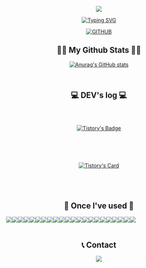 <p align='center'>
    <img src="https://capsule-render.vercel.app/api?type=waving&color=auto&height=300&section=header&text=Welcome💻&fontSize=70&animation=fadeIn&fontAlignY=38&desc=&descAlignY=51&descAlign=62"/>
</p>

<div align="center">

[![Typing SVG](https://readme-typing-svg.herokuapp.com/?color=72C4BF&lines=Hello+World🌎🤖&font=Montserrat&size=30)](https://git.io/typing-svg)
</div>

<div align="center">
    
[![GITHUB](https://hits.seeyoufarm.com/api/count/incr/badge.svg?url=https%3A%2F%2Fgithub.com%2Fjiholee0&count_bg=%23F29494&title_bg=%232F2E2E&icon=github.svg&icon_color=%23FFFFFF&title=GITHUB&edge_flat=false)](https://github.com/YirangKim/)
</div>

<!-- <p align='center'> ☁️ SNS list ☁️</p>
<p align='center'>
    <a href="https://www.google.co.kr/" target="_blank">
        <img src="https://img.shields.io/badge/JANUARY%20-%234FC08D.svg?style=flat-square&logo=JANUARY&logoColor=white"/>
    </a>

   <a href="https://www.google.co.kr/" target="_blank">
        <img src="https://img.shields.io/badge/FEBRUARY%20-%234FC08D.svg?style=flat-square&logo=FEBRUARY&logoColor=white"/>
    </a>
    
  <a href="https://github.com/kyechan99/capsule-render/labels/Idea">
    <img src="https://img.shields.io/badge/IDEA%20ISSUE%20-%23F7DF1E.svg?&style=for-the-badge&&logoColor=white"/>
  </a>
  <a href="#demo">
    <img src="https://img.shields.io/badge/DEMO%20-%234FC08D.svg?&style=for-the-badge&&logoColor=white"/>
  </a>
  <a href="https://capsule-render.vercel.app/">
    <img src="https://img.shields.io/badge/Generator%20-%235c86fa.svg?&style=for-the-badge&&logoColor=white"/>
  </a>
</p>  -->

<h2 align="center">👩‍💻 My Github Stats 👩‍💻</h2>

<div align="center">
    
[![Anurag's GitHub stats](https://github-readme-stats.vercel.app/api?username=YirangKim)](https://github.com/YirangKim/github-readme-stats)
</div><br>

<h2 align="center">💻 DEV's log 💻</h2>
<div align="center">
<div style="display:flex; flex-direction:column;">
<p align='center'>

[![Tistory's Badge](https://github-readme-tistory-card.vercel.app/api/badge?name=Tstory&theme=dark)](https://rangyi.tistory.com/)
</p>
<p align='center'>

[![Tistory's Card](https://github-readme-tistory-card.vercel.app/api?name=rangyi&theme=default)](https://rangyi.tistory.com/)
</p>

<!-- [![Tistory's Card](https://github-readme-tistory-card.vercel.app/api?name=rangyi&postId=33&theme=default)](https://rangyi.tistory.com/) -->
</div>
</div><br>


<!-- ## Latest Tistory Posts -->
<!-- 이 섹션은 GitHub Actions에 의해 자동으로 업데이트 됩니다 -->

  
<h2 align="center">🔨 Once I've used 🔨</h2>
<div align="center">
<div style="display:flex; flex-direction:row;">
        <img src="https://img.shields.io/badge/Java-007396?style=for-the-badge&logo=Java&logoColor=white">
        <img src="https://img.shields.io/badge/Spring-6DB33F?style=for-the-badge&logo=spring&logoColor=white"> 
        <img src="https://img.shields.io/badge/Spring Boot-6DB33F?style=for-the-badge&logo=spring boot&logoColor=white"> 
        <!--<img src="https://img.shields.io/badge/Gradle-02303A?style=for-the-badge&logo=gradle&logoColor=white">
        <!--<img src="https://img.shields.io/badge/oracle-F80000?style=for-the-badge&logo=oracle&logoColor=white"> --> 
        <img src="https://img.shields.io/badge/mysql-4479A1?style=for-the-badge&logo=mysql&logoColor=white"> 
        <img src="https://img.shields.io/badge/mariadb-162d4a?style=for-the-badge&logo=mariadb&logoColor=white">
        <img src="https://img.shields.io/badge/Docker-162d4a?style=for-the-badge&logo=docker&logoColor=white"> 
    <br>
        <img src="https://img.shields.io/badge/vue.js-30bf92?style=for-the-badge&logo=vue.js&logoColor=white"> 
        <img src="https://img.shields.io/badge/react-65e2f0?style=for-the-badge&logo=react&logoColor=black">
        <img src="https://img.shields.io/badge/Thymeleaf-0d4f14?style=for-the-badge&logo=thymeleaf&logoColor=white">
        <img src="https://img.shields.io/badge/Flutter-0d4675?style=for-the-badge&logo=flutter&logoColor=white">
        <img src="https://img.shields.io/badge/Dart-187594?style=for-the-badge&logo=dart&logoColor=white">
    <br>
        <img src="https://img.shields.io/badge/Figma-E34F26?style=for-the-badge&logo=figma&logoColor=white">
        <img src="https://img.shields.io/badge/html5-E34F26?style=for-the-badge&logo=html5&logoColor=white"> 
        <img src="https://img.shields.io/badge/css-1572B6?style=for-the-badge&logo=css3&logoColor=white"> 
        <img src="https://img.shields.io/badge/javascript-F7DF1E?style=for-the-badge&logo=javascript&logoColor=black"> 
        <img src="https://img.shields.io/badge/bootstrap-7952B3?style=for-the-badge&logo=bootstrap&logoColor=white">
         <img src="https://img.shields.io/badge/Photoshop-114482?style=for-the-badge&logo=photoshop&logoColor=white">
        <img src="https://img.shields.io/badge/Iillustration-ed8b1a?style=for-the-badge&logo=illustration&logoColor=white">
   <br>
    <img src="https://img.shields.io/badge/firebase-FFCA28?style=for-the-badge&logo=firebase&logoColor=white">
    <!-- <img src="https://img.shields.io/badge/linux-FCC624?style=for-the-badge&logo=linux&logoColor=black"> -->
    <img src="https://img.shields.io/badge/apache tomcat-F8DC75?style=for-the-badge&logo=apachetomcat&logoColor=black">
    <img src="https://img.shields.io/badge/Amazon AWS-232F3E?style=for-the-badge&logo=amazon aws&logoColor=white"> 
    <img src="https://img.shields.io/badge/Amazon EC2-FF9900?style=for-the-badge&logo=amazon ec2&logoColor=white"> 
    <!-- <img src="https://img.shields.io/badge/Amazon RDS-527FFF?style=for-the-badge&logo=amazon rds&logoColor=white"> -->
    <br>
    <!-- <img src="https://img.shields.io/badge/Backbone.js-0071B5?style=flat-square&logo=backbone.js&logoColor=black"> -->
    <!-- <img src="https://img.shields.io/badge/Kotlin-7F52FF?style=flat-square&logo=kotlin&logoColor=white"> -->
    <!-- <img src="https://img.shields.io/badge/Andoid Studio-3DDC84?style=flat-square&logo=android studio&logoColor=white"> -->
    <!-- <img src="https://img.shields.io/badge/python-3776AB?style=flat-square&logo=python&logoColor=white"> -->
    <!-- <img src="https://img.shields.io/badge/OpenCV-5C3EE8?style=flat-square&logo=opencv&logoColor=white"> -->
</div><br>
</div>

<h2 align="center">📞 Contact </h2>
<div align="center">
    <a href="mailto:olrang.2@gmail.com">
        <img src="https://img.shields.io/badge/Gmail-EA4335?style=for-the-badge&logo=Gmail&logoColor=white"> 
    </a>
</div><br>

</div>
</div>

